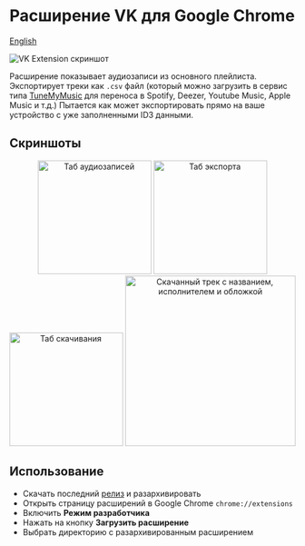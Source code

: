 # Расширение VK для Google Chrome

[English](https://github.com/al4str/vk-extension/blob/master/README.md)

![VK Extension скриншот](https://i.imgur.com/FkTD8du.png)

Расширение показывает аудиозаписи из основного плейлиста. Экспортирует треки как `.csv` файл (который можно загрузить в сервис типа [TuneMyMusic](https://www.tunemymusic.com/) для переноса в Spotify, Deezer, Youtube Music, Apple Music и т.д.) Пытается как может экспортировать прямо на ваше устройство с уже заполненными ID3 данными.


## Скриншоты
<p align="center">
  <img width="200" src="https://i.imgur.com/5a7fz62.png" alt="Таб аудиозаписей" />
  <img width="200" src="https://i.imgur.com/bfBj9vA.png" alt="Таб экспорта" />
  <img width="200" src="https://i.imgur.com/k6nMe2F.png" alt="Таб скачивания" />
  <img width="300" src="https://i.imgur.com/f5DEcw4.png" alt="Скачанный трек с названием, исполнителем и обложкой" />
</p>


## Использование
- Скачать последний [релиз](https://github.com/al4str/vk-extension/releases) и разархивировать
- Открыть страницу расширений в Google Chrome `chrome://extensions`
- Включить **Режим разработчика**
- Нажать на кнопку **Загрузить расширение**
- Выбрать директорию с разархивированным расширением

